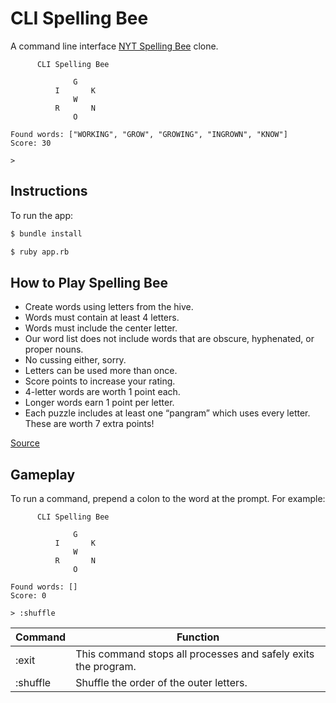 # CLI Spelling Bee

A command line interface [NYT Spelling Bee](https://www.nytimes.com/puzzles/spelling-bee) clone.

```
      CLI Spelling Bee 

              G
          I       K
              W
          R       N
              O
    
Found words: ["WORKING", "GROW", "GROWING", "INGROWN", "KNOW"]
Score: 30

> 
```

## Instructions

To run the app:

```bash
$ bundle install
```

```bash
$ ruby app.rb
```

## How to Play Spelling Bee

- Create words using letters from the hive.
- Words must contain at least 4 letters.
- Words must include the center letter.
- Our word list does not include words that are obscure, hyphenated, or proper nouns.
- No cussing either, sorry.
- Letters can be used more than once.
- Score points to increase your rating.
- 4-letter words are worth 1 point each.
- Longer words earn 1 point per letter.
- Each puzzle includes at least one “pangram” which uses every letter. These are worth 7 extra points!

[Source](https://www.nytimes.com/puzzles/spelling-bee)

## Gameplay

To run a command, prepend a colon to the word at the prompt. For example: 

```
      CLI Spelling Bee 

              G
          I       K
              W
          R       N
              O
    
Found words: []
Score: 0

> :shuffle
```

| Command | Function         |
|---------|------------------|
| :exit   | This command stops all processes and safely exits the program. |
| :shuffle| Shuffle the order of the outer letters. |
